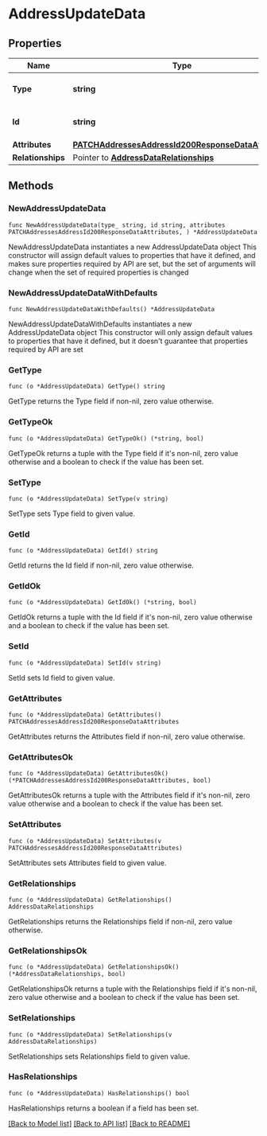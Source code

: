 # AddressUpdateData

## Properties

Name | Type | Description | Notes
------------ | ------------- | ------------- | -------------
**Type** | **string** | The resource&#39;s type | [default to "addresses"]
**Id** | **string** | The resource&#39;s id | 
**Attributes** | [**PATCHAddressesAddressId200ResponseDataAttributes**](PATCHAddressesAddressId200ResponseDataAttributes.md) |  | 
**Relationships** | Pointer to [**AddressDataRelationships**](AddressDataRelationships.md) |  | [optional] 

## Methods

### NewAddressUpdateData

`func NewAddressUpdateData(type_ string, id string, attributes PATCHAddressesAddressId200ResponseDataAttributes, ) *AddressUpdateData`

NewAddressUpdateData instantiates a new AddressUpdateData object
This constructor will assign default values to properties that have it defined,
and makes sure properties required by API are set, but the set of arguments
will change when the set of required properties is changed

### NewAddressUpdateDataWithDefaults

`func NewAddressUpdateDataWithDefaults() *AddressUpdateData`

NewAddressUpdateDataWithDefaults instantiates a new AddressUpdateData object
This constructor will only assign default values to properties that have it defined,
but it doesn't guarantee that properties required by API are set

### GetType

`func (o *AddressUpdateData) GetType() string`

GetType returns the Type field if non-nil, zero value otherwise.

### GetTypeOk

`func (o *AddressUpdateData) GetTypeOk() (*string, bool)`

GetTypeOk returns a tuple with the Type field if it's non-nil, zero value otherwise
and a boolean to check if the value has been set.

### SetType

`func (o *AddressUpdateData) SetType(v string)`

SetType sets Type field to given value.


### GetId

`func (o *AddressUpdateData) GetId() string`

GetId returns the Id field if non-nil, zero value otherwise.

### GetIdOk

`func (o *AddressUpdateData) GetIdOk() (*string, bool)`

GetIdOk returns a tuple with the Id field if it's non-nil, zero value otherwise
and a boolean to check if the value has been set.

### SetId

`func (o *AddressUpdateData) SetId(v string)`

SetId sets Id field to given value.


### GetAttributes

`func (o *AddressUpdateData) GetAttributes() PATCHAddressesAddressId200ResponseDataAttributes`

GetAttributes returns the Attributes field if non-nil, zero value otherwise.

### GetAttributesOk

`func (o *AddressUpdateData) GetAttributesOk() (*PATCHAddressesAddressId200ResponseDataAttributes, bool)`

GetAttributesOk returns a tuple with the Attributes field if it's non-nil, zero value otherwise
and a boolean to check if the value has been set.

### SetAttributes

`func (o *AddressUpdateData) SetAttributes(v PATCHAddressesAddressId200ResponseDataAttributes)`

SetAttributes sets Attributes field to given value.


### GetRelationships

`func (o *AddressUpdateData) GetRelationships() AddressDataRelationships`

GetRelationships returns the Relationships field if non-nil, zero value otherwise.

### GetRelationshipsOk

`func (o *AddressUpdateData) GetRelationshipsOk() (*AddressDataRelationships, bool)`

GetRelationshipsOk returns a tuple with the Relationships field if it's non-nil, zero value otherwise
and a boolean to check if the value has been set.

### SetRelationships

`func (o *AddressUpdateData) SetRelationships(v AddressDataRelationships)`

SetRelationships sets Relationships field to given value.

### HasRelationships

`func (o *AddressUpdateData) HasRelationships() bool`

HasRelationships returns a boolean if a field has been set.


[[Back to Model list]](../README.md#documentation-for-models) [[Back to API list]](../README.md#documentation-for-api-endpoints) [[Back to README]](../README.md)


